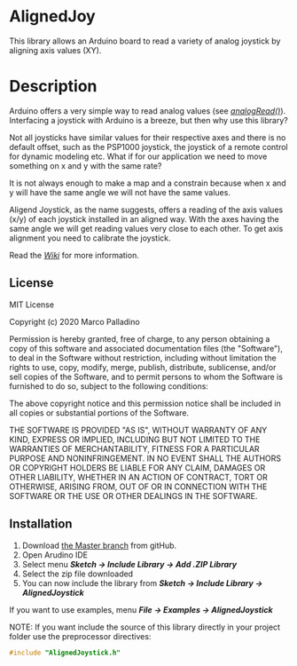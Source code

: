 # AlignedJoy
This library allows an Arduino board to read a variety of analog joystick by aligning axis values (XY).

# Description
Arduino offers a very simple way to read analog values (see [_analogRead()_](https://www.arduino.cc/reference/en/language/functions/analog-io/analogread/)).
Interfacing a joystick with Arduino is a breeze, but then why use this library?

Not all joysticks have similar values for their respective axes and there is no default offset, such as the PSP1000 joystick, the joystick of a remote control for dynamic modeling etc.
What if for our application we need to move something on x and y with the same rate?

It is not always enough to make a map and a constrain because when x and y will have the same angle we will not have the same values.

Aligend Joystick, as the name suggests, offers a reading of the axis values (x/y) of each joystick installed in an aligned way. With the axes having the same angle we will get reading values very close to each other. To get axis alignment you need to calibrate the joystick.

Read the [_Wiki_](https://github.com/PalladinoMarco/AlignedJoystick/wiki) for more information.

## License
MIT License

Copyright (c) 2020 Marco Palladino

Permission is hereby granted, free of charge, to any person obtaining a copy of this software and associated documentation files (the "Software"), to deal in the Software without restriction, including without limitation the rights to use, copy, modify, merge, publish, distribute, sublicense, and/or sell copies of the Software, and to permit persons to whom the Software is furnished to do so, subject to the following conditions:

The above copyright notice and this permission notice shall be included in all copies or substantial portions of the Software.

THE SOFTWARE IS PROVIDED "AS IS", WITHOUT WARRANTY OF ANY KIND, EXPRESS OR IMPLIED, INCLUDING BUT NOT LIMITED TO THE WARRANTIES OF MERCHANTABILITY, FITNESS FOR A PARTICULAR PURPOSE AND NONINFRINGEMENT. IN NO EVENT SHALL THE AUTHORS OR COPYRIGHT HOLDERS BE LIABLE FOR ANY CLAIM, DAMAGES OR OTHER LIABILITY, WHETHER IN AN ACTION OF CONTRACT, TORT OR OTHERWISE, ARISING FROM, OUT OF OR IN CONNECTION WITH THE SOFTWARE OR THE USE OR OTHER DEALINGS IN THE SOFTWARE.

## Installation
1. Download [the Master branch](https://github.com/PalladinoMarco/AlignedJoystick/archive/master.zip) from gitHub.
2. Open Arudino IDE
3. Select menu **_Sketch -> Include Library -> Add .ZIP Library_**
4. Select the zip file downloaded
5. You can now include the library from  **_Sketch -> Include Library -> AlignedJoystick_**

If you want to use examples, menu **_File -> Examples -> AlignedJoystick_**

NOTE: If you want include the source of this library directly in your project folder use the preprocessor directives:
```C++
#include "AlignedJoystick.h"
```
